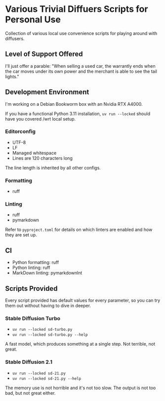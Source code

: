 # Various Trivial Diffuers Scripts for Personal Use

Collection of various local use convenience scripts for playing around with diffusers.

## Level of Support Offered

I'll just offer a parable: "When selling a used car, the warrantly ends when the car moves under its own power and the
merchant is able to see the tail lights."

## Development Environment

I'm working on a Debian Bookworm box with an Nvidia RTX A4000.

If you have a functional Python 3.11 installation, `uv run --locked` should have you covered /wrt local setup.

### Editorconfig

* UTF-8
* LF
* Managed whitespace
* Lines are 120 characters long

The line length is inherited by all other configs.

### Formatting

* ruff

### Linting

* ruff
* pymarkdown

Refer to `pyproject.toml` for details on which linters are enabled and how they are set up.

## CI

* Python formatting: ruff
* Python linting: ruff
* MarkDown linting: pymarkdownlnt

## Scripts Provided

Every script provided has default values for every parameter, so you can try them out without having to dive in deeper.

### Stable Diffusion Turbo

* `uv run --locked sd-turbo.py`
* `uv run --locked sd-turbo.py --help`

A fast model, which produces something at a single step. Not terrible, not great.

### Stable Diffusion 2.1

* `uv run --locked sd-21.py`
* `uv run --locked sd-21.py --help`

The memory use is not horrible and it's not too slow. The output is not too bad, but not great either.
